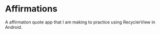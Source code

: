 # Affirmations

A affirmation quote app that I am making to practice using RecyclerView in Android. 
